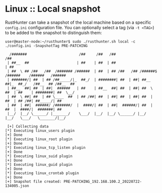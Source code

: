 # Linux :: Local snapshot

RustHunter can take a snapshot of the local machine based on a specific `config.ini` configuration file. You can optionally select a tag (via `-t <TAG>`) to be added to the snapshot to distinguish them:

```console
user@master-node:~/rusthunter$ sudo ./rusthunter.sh local -c ./config.ini -SnapshotTag PRE-PATCHING

  /#######                        /##     /##   /##                       /##                          
 | ##__  ##                      | ##    | ##  | ##                      | ##                          
 | ##  \ ## /##   /##  /####### /######  | ##  | ## /##   /## /######$  /######    /######   /######   
 | #######/| ##  | ## /##_____/|_  ##_/  | ########| ##  | ##| ##__  ##|_  ##_/   /##__  ## /##__  ##  
 | ##__  ##| ##  | ##|  ######   | ##    | ##__  ##| ##  | ##| ##  \ ##  | ##    | ########| ##  \__/  
 | ##  \ ##| ##  | ## \____  ##  | ## /##| ##  | ##| ##  | ##| ##  | ##  | ## /##| ##_____/| ##        
 | ##  | ##|  ######/ /#######/  |  ####/| ##  | ##|  ######/| ##  | ##  |  ####/|  #######| ##        
 |__/  |__/ \______/ |_______/    \___/  |__/  |__/ \______/ |__/  |__/   \___/   \_______/|__/        

 [+] Collecting data 
[*] Executing linux_users plugin
[+] Done
[*] Executing linux_root plugin
[+] Done
[*] Executing linux_tcp_listen plugin
[+] Done
[*] Executing linux_suid plugin
[+] Done
[*] Executing linux_guid plugin
[+] Done
[*] Executing linux_crontab plugin
[+] Done
[+] Snapshot file created: PRE-PATCHING_192.168.100.2_20220722-134005.json
```